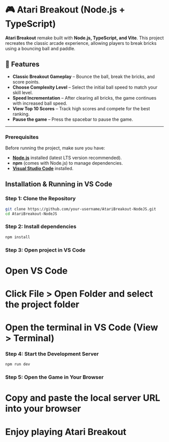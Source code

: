 # 🎮 Atari Breakout (Node.js + TypeScript)

**Atari Breakout** remake built with **Node.js, TypeScript, and Vite**. This project recreates the classic arcade experience, allowing players to break bricks using a bouncing ball and paddle.

## 🚀 Features

- **Classic Breakout Gameplay** – Bounce the ball, break the bricks, and score points.  
- **Choose Complexity Level** – Select the initial ball speed to match your skill level.  
- **Speed Incrementation** – After clearing all bricks, the game continues with increased ball speed.  
- **View Top 10 Scores** – Track high scores and compete for the best ranking.
- **Pause the game** – Press the spacebar to pause the game.  

---

### Prerequisites
Before running the project, make sure you have:

- **[Node.js](https://nodejs.org/)** installed (latest LTS version recommended).
- **npm** (comes with Node.js) to manage dependencies.
- **[Visual Studio Code](https://code.visualstudio.com/)** installed.

## Installation & Running in VS Code

### Step 1: Clone the Repository
```sh
git clone https://github.com/your-username/AtariBreakout-NodeJS.git
cd AtariBreakout-NodeJS
```

### Step 2: Install dependencies
```sh
npm install
```

### Step 3: Open project in VS Code
# Open VS Code
# Click File > Open Folder and select the project folder
# Open the terminal in VS Code (View > Terminal)

### Step 4: Start the Development Server
```sh
npm run dev
```

### Step 5: Open the Game in Your Browser
# Copy and paste the local server URL into your browser
# Enjoy playing Atari Breakout
